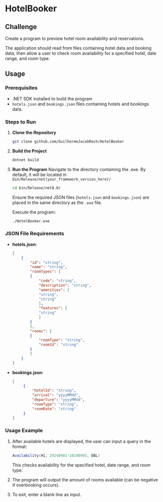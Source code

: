 
# HotelBooker

## Challenge

Create a program to preview hotel room availability and reservations.

The application should read from files containing hotel data and booking data, then allow a user to check room availability for a specified hotel, date range, and room type.

## Usage

### Prerequisites

- .NET SDK installed to build the program
- `hotels.json` and `bookings.json` files containing hotels and bookings data.

### Steps to Run

1. **Clone the Repository**

   ```bash
   git clone github.com/GuilhermeJacobRech/HotelBooker
   ```

2. **Build the Project**

   ```bash
   dotnet build
   ```

3. **Run the Program**
   Navigate to the directory containing the .exe. By default, it will be located in `bin/Release/net(your_framework_version_here)/`

   ```bash
   cd bin/Release/net8.0/
   ```

   Ensure the required JSON files (`hotels.json` and `bookings.json`) are placed in the same directory as the `.exe` file.

   Execute the program:

   ```bash
   ./HotelBooker.exe
   ```

### JSON File Requirements

- **hotels.json**:

    ```json
    [
        {
            "id": "string",
            "name": "string",
            "roomTypes": [
            {
                "code": "string",
                "description": "string",
                "amenities": [
                "string",
                "string"
                ],
                "features": [
                "string"
                ]
            }
            ],
            "rooms": [
            {
                "roomType": "string",
                "roomId": "string"
            }
            ]
        }
    ]
    ```

- **bookings.json**:

   ```json
   [
        {
            "hotelId": "string",
            "arrival": "yyyyMMdd",
            "departure": "yyyyMMdd",
            "roomType": "string",
            "roomRate": "string"
        }
   ]
   ```

### Usage Example

1. After available hotels are displayed, the user can input a query in the format:

   ```c#
   Availability(H1, 20240901-20240903, DBL)
   ```

   This checks availability for the specified hotel, date range, and room type.

2. The program will output the amount of rooms available (can be negative if overbooking occurs).

3. To exit, enter a blank line as input.
